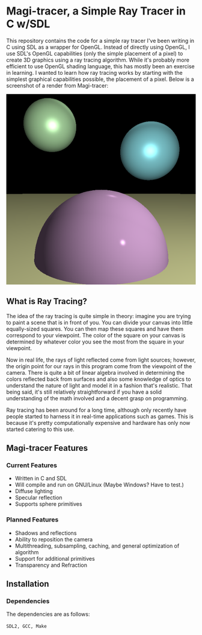 # Magi-tracer, a Simple Ray Tracer in C w/SDL

This repository contains the code for a simple ray tracer I've been writing in C using SDL as a wrapper for OpenGL.
Instead of directly using OpenGL, I use SDL's OpenGL capabilities (only the simple placement of a pixel) to create
3D graphics using a ray tracing algorithm. While it's probably more efficient to use OpenGL shading language, this has
mostly been an exercise in learning. I wanted to learn how ray tracing works by starting with the simplest graphical
capabilities possible, the placement of a pixel. Below is a screenshot of a render from Magi-tracer:

![Magi-tracer Render](https://github.com/Neuro-mancer/Magi-Tracer/blob/main/docs/raytraced.png?raw=true "Magi-Tracer")

## What is Ray Tracing?

The idea of the ray tracing is quite simple in theory: imagine you are trying to paint a scene that is in front of you.
You can divide your canvas into little equally-sized squares. You can then map these squares and have them correspond to your viewpoint.
The color of the square on your canvas is determined by whatever color you see the most from the square in your viewpoint.

Now in real life, the rays of light reflected come from light sources; however,
the origin point for our rays in this program come from the viewpoint of the camera. There is quite a bit of linear algebra
involved in determining the colors reflected back from surfaces and also some knowledge of optics to understand the nature 
of light and model it in a fashion that's realistic. That being said, it's still relatively straightforward if you have a 
solid understanding of the math involved and a decent grasp on programming.

Ray tracing has been around for a long time, although only recently have people started to harness it in real-time 
applications such as games. This is because it's pretty computationally expensive and hardware has only now started
catering to this use.

## Magi-tracer Features
### Current Features

- Written in C and SDL
- Will compile and run on GNU/Linux (Maybe Windows? Have to test.)
- Diffuse lighting
- Specular reflection
- Supports sphere primitives

### Planned Features

- Shadows and reflections
- Ability to reposition the camera
- Multithreading, subsampling, caching, and general optimization of algorithm
- Support for additional primitives
- Transparency and Refraction

## Installation

### Dependencies

The dependencies are as follows:

`SDL2, GCC, Make`
